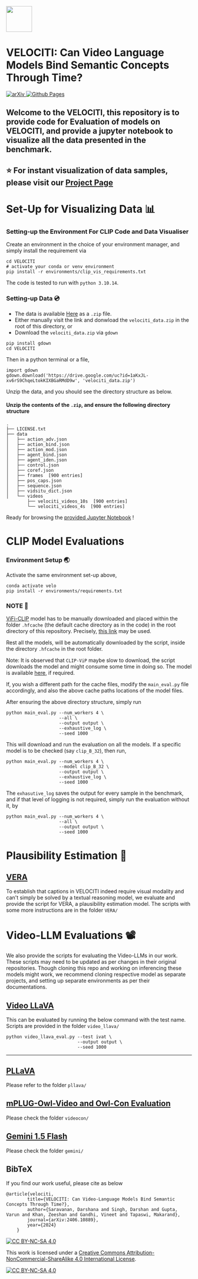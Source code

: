 <img src="assets/run.ico" width=70 height=70/> 

# VELOCITI: Can Video Language Models Bind Semantic Concepts Through Time?

<p float="left">
  <a href="https://arxiv.org/abs/2406.10889v1">
    <img src="https://img.shields.io/badge/arXiv-2406.10889-b31b1b.svg" alt="arXiv"/>
  </a>
  <a href="https://katha-ai.github.io/projects/velociti/">
    <img src="https://img.shields.io/badge/github%20pages-121013?style=for-the-badge&logo=github&logoColor=white" alt="Github Pages"/>
  </a>
</p>


## Welcome to the VELOCITI, this repository is to provide code for Evaluation of models on VELOCITI, and provide a jupyter notebook to visualize all the data presented in the benchmark.

## ⭐️ For instant visualization of data samples, please visit our [Project Page](https://katha-ai.github.io/projects/velociti/)


# Set-Up for Visualizing Data 📊

### Setting-up the Environment For CLIP Code and Data Visualiser
Create an environment in the choice of your environment manager, and simply install the requirement via
```
cd VELOCITI
# activate your conda or venv environment
pip install -r environments/clip_vis_requirements.txt
```
The code is tested to run with `python 3.10.14`.

### Setting-up Data 💿

- The data is available [Here](https://drive.google.com/file/d/1aKxJL-xv6rS9ChqeLtokKIXBGaRMdD9w/view?usp=sharing) as a `.zip` file.
- Either manually visit the link and donwload the `velociti_data.zip` in the root of this directory, or
- Download the `velociti_data.zip` via `gdown`

```
pip install gdown
cd VELOCITI
```
Then in a python terminal or a file,

```
import gdown
gdown.download('https://drive.google.com/uc?id=1aKxJL-xv6rS9ChqeLtokKIXBGaRMdD9w', 'velociti_data.zip')
```

Unzip the data, and you should see the directory structure as below.

#### Unzip the contents of the `.zip`, and ensure the following directory structure

```
.
├── LICENSE.txt
├── data
│   ├── action_adv.json
│   ├── action_bind.json
│   ├── action_mod.json
│   ├── agent_bind.json
│   ├── agent_iden.json
│   ├── control.json
│   ├── coref.json
│   ├── frames  [900 entries]
│   ├── pos_caps.json
│   ├── sequence.json
│   ├── vidsitu_dict.json
│   └── videos
        ├── velociti_videos_10s  [900 entries]
        └── velociti_videos_4s  [900 entries]
```


Ready for browsing the [provided Jupyter Notebook](data_explore.ipynb) !


# CLIP Model Evaluations

### Environment Setup 🌏

Activate the same environment set-up above,

```
conda activate velo
pip install -r environments/requirements.txt
```

### NOTE 🔔
 
[ViFi-CLIP](https://github.com/muzairkhattak/ViFi-CLIP) model has to be manually downloaded and placed within the folder `.hfcache` (the default cache directory as in the code) in the root directory of this repository. Precisely, [this link](https://mbzuaiac-my.sharepoint.com/personal/uzair_khattak_mbzuai_ac_ae/_layouts/15/onedrive.aspx?id=%2Fpersonal%2Fuzair%5Fkhattak%5Fmbzuai%5Fac%5Fae%2FDocuments%2Fvifi%5Fclip%5Fweights%2Fzero%5Fshot%5Fweights%2Fvifi%5Fclip%5F10%5Fepochs%5Fk400%5Ffull%5Ffinetuned%2Epth&parent=%2Fpersonal%2Fuzair%5Fkhattak%5Fmbzuai%5Fac%5Fae%2FDocuments%2Fvifi%5Fclip%5Fweights%2Fzero%5Fshot%5Fweights&ga=1) may be used.

Rest all the models, will be automatically downloaded by the script, inside the directory `.hfcache` in the root folder. 

Note: It is observed that `CLIP-ViP` maybe slow to download, the script downloads the model and might consume some time in doing so. The model is available [here](https://github.com/microsoft/XPretrain/tree/main/CLIP-ViP), if required.

If, you wish a different path for the cache files, modify the  `main_eval.py` file accordingly, and also the above cache paths locations of the model files.

After ensuring the above directory structure, simply run

```
python main_eval.py --num_workers 4 \
                    --all \
                    --output output \ 
                    --exhaustive_log \
                    --seed 1000

```

This will download and run the evaluation on all the models.
If a specific model is to be checked (say `clip_B_32`), then run,

```
python main_eval.py --num_workers 4 \
                    --model clip_B_32 \
                    --output output \ 
                    --exhaustive_log \
                    --seed 1000

```

The `exhasutive_log` saves the output for every sample in the benchmark, and if that level of logging is not required, simply run the evaluation without it, by 


```
python main_eval.py --num_workers 4 \
                    --all \
                    --output output \ 
                    --seed 1000

```
# Plausibility Estimation 🧪

## [VERA](https://huggingface.co/liujch1998/vera)
To establish that captions in VELOCITI indeed require visual modality and can't simply be solved by a textual reasoning model, we evaluate and provide the script for VERA, a plausibility estimation model.
The scripts with some more instructions are in the folder `VERA/`

# Video-LLM Evaluations 📽️

We also provide the scripts for evaluating the Video-LLMs in our work. These scripts may need to be updated as per changes in their original repositories. Though cloning this repo and working on inferencing these models might work, we recommend cloning respective model as separate projects, and setting up separate environments as per their documentations.


## [Video LLaVA](https://github.com/PKU-YuanGroup/Video-LLaVA)
This can be evaluated by running the below command with the test name. Scripts are provided in the folder `video_llava/`

```
python video_llava_eval.py --test ivat \
                           --output output \
                           --seed 1000

```

<hr>



## [PLLaVA](https://github.com/magic-research/PLLaVA)
Please refer to the folder `pllava/`

## [mPLUG-Owl-Video and Owl-Con Evaluation](https://github.com/Hritikbansal/videocon)
Please check the folder `videocon/`

## [Gemini 1.5 Flash](https://deepmind.google/technologies/gemini/flash/)
Please check the folder `gemini/`

## BibTeX
If you find our work useful, please cite as below

```
@article{velociti,
        title={VELOCITI: Can Video-Language Models Bind Semantic Concepts Through Time?},
        author={Saravanan, Darshana and Singh, Darshan and Gupta, Varun and Khan, Zeeshan and Gandhi, Vineet and Tapaswi, Makarand},
        journal={arXiv:2406.10889},
        year={2024}
    }
```




[![CC BY-NC-SA 4.0][cc-by-nc-sa-shield]][cc-by-nc-sa]

This work is licensed under a
[Creative Commons Attribution-NonCommercial-ShareAlike 4.0 International License][cc-by-nc-sa].

[![CC BY-NC-SA 4.0][cc-by-nc-sa-image]][cc-by-nc-sa]

[cc-by-nc-sa]: http://creativecommons.org/licenses/by-nc-sa/4.0/
[cc-by-nc-sa-image]: https://licensebuttons.net/l/by-nc-sa/4.0/88x31.png
[cc-by-nc-sa-shield]: https://img.shields.io/badge/License-CC%20BY--NC--SA%204.0-lightgrey.svg

